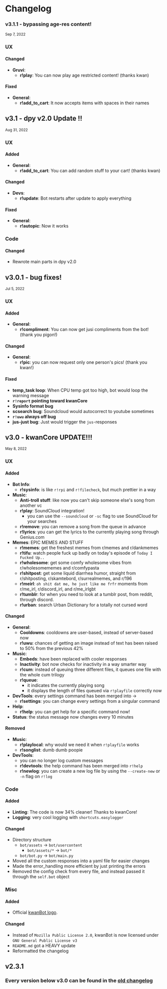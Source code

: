 # Changelog

### v3.1.1 - bypassing age-res content!
<sub>Sep 7, 2022</sub>
### UX
#### Changed
* **Gruvi**:
  * **r!play**: You can now play age restricted content! (thanks kwan)

#### Fixed
* **General**:
  * **r!add_to_cart**: It now accepts items with spaces in their names

## v3.1 - dpy v2.0 Update !!
<sub>Aug 31, 2022</sub>
### UX
#### Added
* **General**:
  * **r!add_to_cart**: You can add random stuff to your cart! (thanks kwan)

#### Changed
* **Devs**:
  * **r!update**: Bot restarts after update to apply everything

#### Fixed
* **General**:
  * **r!autopic**: Now it works

### Code
#### Changed
* Rewrote main parts in dpy v2.0

## v3.0.1 - bug fixes!
<sub>Jul 5, 2022</sub>
### UX
#### Added 
* **General**:
  * **r!compliment**: You can now get jusi compliments from the bot! (thank you pigon!)

#### Changed
* **General**:
  * **r!pic**: you can now request only one person's pics! (thank you kwan!)

#### Fixed
* **temp_task loop**: When CPU temp got too high, bot would loop the warning message
* **`r!report` pointing toward kwanCore**
* **Sysinfo format bug**
* **scsearch bug**: Soundcloud would autocorrect to youtube sometimes
* **`r!uwu` always off bug**
* **jus-just bug**: Just would trigger the `jus`-responses


## v3.0 - kwanCore UPDATE!!!
<sub>May 8, 2022</sub>
### UX
#### Added
* **Bot Info**:
  * **r!sysinfo**: is like `r!rpi` and `r!filecheck`, but much prettier in a way
* **Music**:
  * **Anti-troll stuff**: like now you can't skip someone else's song from another vc
  * **r!play**: SoundCloud integration! 
    * you can use the `--soundcloud` or `-sc` flag to use SoundCloud for your searches
  * **r!remove**: you can remove a song from the queue in advance
  * **r!lyrics**: you can get the lyrics to the currently playing song through Genius.com
* **Memes**: EPIC MEMES AND STUFF
  * **r!memes**: get the freshest memes from r/memes and r/dankmemes
  * **r!tifu**: watch people fuck up badly on today's episode of `Today I Fucked Up..`
  * **r!wholesome**: get some comfy wholesome vibes from r/wholesomememes and r/comfypasta
  * **r!shitpost**: get some liquid diarrhea humor, straight from r/shitposting, r/skamtebord, r/surrealmemes, and r/196
  * **r!meirl**: `oh shit dat me, he just like me frfr` moments from r/me_irl, r/discord_irl, and r/me_irlgbt
  * **r!tumblr**: for when you need to look at a tumblr post, from reddit, through discord.
  * **r!urban**: search Urban Dictionary for a totally not cursed word
  
#### Changed
* **General**:
  * **Cooldowns**: cooldowns are user-based, instead of server-based now
  * **r!uwu**: chances of getting an image instead of text has been raised to 50% from the previous 42%
* **Music**: 
  * **Embeds**: have been replaced with cooler responses
  * **Inactivity**: bot now checks for inactivity in a way smarter way
  * **r!cum**: instead of queuing three different files, it queues one file with the whole cum trilogy
  * **r!queue**: 
    * it indicates the currently playing song
    * it displays the length of files queued via `r!playfile` correctly now
* **DevTools**: every settings command has been merged into ->
  * **r!settings**: you can change every settings from a singular command
* **Help**:
  * **r!help**: you can get help for a specific command now!
* **Status**: the status message now changes every 10 minutes
 
#### Removed
* **Music**:
  * **r!playlocal**: why would we need it when `r!playfile` works
  * **r!songlist**: dumb dumb poopie
* **DevTools**:
  * you can no longer log custom messages
  * **r!devtools**: the help command has been merged into `r!help`
  * **r!newlog**: you can create a new log file by using the `--create-new` or `-n` flag on `r!log`


### Code
#### Added
* **Linting**: The code is now 34% cleaner! Thanks to kwanCore!
* **Logging**: very cool logging with `shortcuts.easylogger`

#### Changed
* Directory structure
  * `bot/assets` -> `bot/usercontent`
    * `bot/assets/*` -> `bot/*`
  * `bot/bot.py` -> `bot/main.py`
* Moved all the custom responses into a yaml file for easier changes
* Made the error_handling more efficient by just printing the errors
* Removed the config check from every file, and instead passed it through the `self.bot` object


### Misc
#### Added
* Official [kwanBot logo](https://github.com/dopebnan/kwanbot/blob/main/assets/logo.png).
#### Changed
* Instead of `Mozilla Public License 2.0`, kwanBot is now licensed under `GNU General Public License v3`
* `README.md` got a HEAVY update
* Reformatted the changelog

## v2.3.1 
### Every version below v3.0 can be found in the [old changelog](https://github.com/dopebnan/kwanbot/blob/main/.old.changelog.md)
